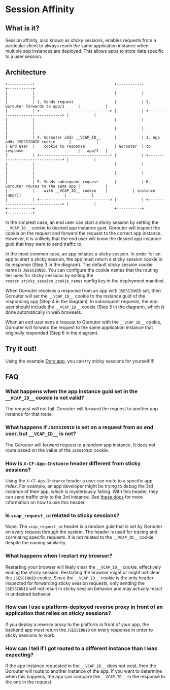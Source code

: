 # Session Affinity

## What is it?

Session affinity, also known as sticky sessions, enables requests from a
particular client to always reach the same application instance when multiple
app instances are deployed. This allows apps to store data specific to a user
session.

## Architecture

```
+-----------+                                   +-----------+                                    +-----------+
|           |                                   |           |                                    |           |
|           | 1. Sends request                  |           | 2. Gorouter forwards to app/1      |           |
|           | +-------------------------------> |           | +--------------------------------> |           |
|           |                                   |           |                                    |           |
|           |                                   |           |                                    |           |
|           | 4. Gorouter adds __VCAP_ID__      |           | 3. App adds JSESSIONID cookie      |           |
| End User  |    cookie to response             | Gorouter  | to response                        |   app/1   |
|           | <-------------------------------+ |           | <--------------------------------+ |           |
|           |                                   |           |                                    |           |
|           |                                   |           |                                    |           |
|           | 5. Sends subsequent request       |           | 6. Gorouter routes to the same app |           |
|           |    with __VCAP_ID__ cookie	|           | instance (app/1)                   |           |
|           | +-------------------------------> |           | +--------------------------------> |           |
+-----------+                                   +-----------+                                    +-----------+

```


In the simplest case, an end user can start a sticky session by setting the
`__VCAP_ID__` cookie to desired app instance guid. Gorouter will inspect the
cookie on the request and forward the request to the correct app instance.
However, it is unlikely that the end user will know the desired app instance
guid that they want to send traffic to.

In the most common case, an app initiates a sticky session. In order for an app
to start a sticky session, the app must return a sticky session cookie in its
response (Step 3 in the diagram). The default sticky session cookie name is
`JSESSIONID`. You can configure the cookie names that the routing tier uses for
sticky sessions by editing the `router.sticky_session_cookie_names` config key
in the deployment manifest.

When Gorouter receives a response from an app with `JSESSIONID` set, then
Gorouter will set the `__VCAP_ID__` cookie to the instance guid of the
responding app (Step 4 in the diagram). In subsequent requests, the end user
should include the `__VCAP_ID__` cookie (Step 5 in the diagram), which is done
automatically in web browsers.

When an end user sens a request to Gorouter with the `__VCAP_ID__` cookie,
Gorouter will forward the request to the same application instance that
originally responded (Step 6 in the diagram).


## Try it out!

Using the example [Dora app](https://github.com/cloudfoundry/cf-acceptance-tests/tree/db3503add82d01163318d5d1c5f30603efb81055/assets/dora#sticky-sessions),
you can try sticky sessions for yourself!!!!

## FAQ

### What happens when the app instance guid set in the `__VCAP_ID__` cookie is not valid?

The request will not fail. Gorouter will forward the request to another app instance for
that route.

### What happens if `JSESSIONID` is set on a request from an end user, but `__VCAP_ID__` is not?

The Gorouter will forward request to a random app instance. It does not route
based on the value of the `JESSIONID` cookie.

### How is `X-CF-App-Instance` header different from sticky sessions?

Using the `X-CF-App-Instance` header a user can route to a specific app _index_.
For example, an app developer might be trying to debug the 3rd instance of their
app, which is mysteriously failing. With this header, they can send traffic only
to the 3rd instance. See [these
docs](https://docs.cloudfoundry.org/concepts/http-routing.html#app-instance-routing)
for more information on how to use this header.

### Is `vcap_request_id` related to sticky sessions?

Nope. The `vcap_request_id` header is a random guid that is set by Gorouter on every
request through the system. The header is used for tracing and correlating specific
requests. It is not related to the `__VCAP_ID__` cookie, despite the naming
similarity.

### What happens when I restart my browser?

Restarting your browser will likely clear the `__VCAP_ID__` cookie, effectively
ending the sticky session. Restarting the browser might or might not clear the
`JSESSIONID` cookie.  Since the `__VCAP_ID__` cookie is the only header inspected
for forwarding sticky session requests, only sending the `JSESSIONID` will not
result in sticky session behavior and may actually result in undesired behavior.

### How can I use a platform-deployed reverse proxy in front of an application that relies on sticky sessions?

If you deploy a reverse proxy to the platform in front of your app, the backend
app must return the `JSESSIONID` on every response in order to sticky sessions to
work.

### How can I tell if I got routed to a different instance than I was expecting?

If the app instance requested in the `__VCAP_ID__` does not exist, then the
Gorouter will route to another instance of the app. If you want to determine
when this happens, the app can compare the `__VCAP_ID__` in the response to the
one in the request.
